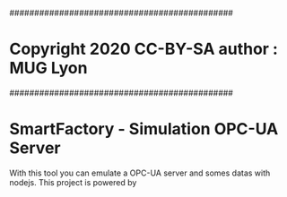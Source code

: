 #############################################

# Copyright 2020 CC-BY-SA author : MUG Lyon

#############################################

# SmartFactory - Simulation OPC-UA Server

With this tool you can emulate a OPC-UA server and somes datas with nodejs.
This project is powered by 